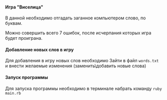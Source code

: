 #### Игра "Виселица"

В данной необходимо отгадать заганное компьютером слово, по буквам.

Можно совершить всего 7 ошибок, после исчерпания которых игра будет проиграна.

#### Добавление новых слов в игру

Для добавления в игру новых слов необходимо Зайти в файл `words.txt` и внести желаемые изменения (заменить\добавить новые слова)

#### Запуск программы

Для запуска программы необходимо в терминале набрать команду `ruby main.rb`
